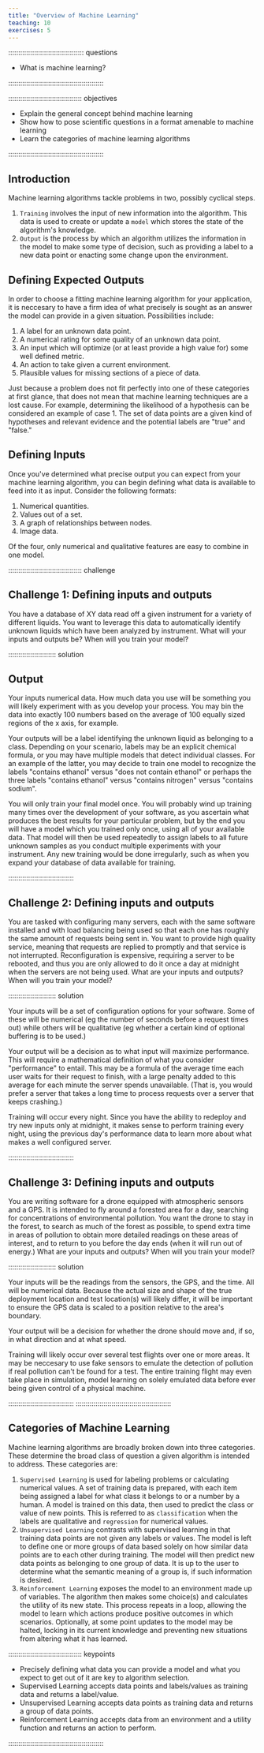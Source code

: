 ```yaml
---
title: "Overview of Machine Learning"
teaching: 10
exercises: 5
---
```


:::::::::::::::::::::::::::::::::::::: questions 

- What is machine learning?

::::::::::::::::::::::::::::::::::::::::::::::::

::::::::::::::::::::::::::::::::::::: objectives

- Explain the general concept behind machine learning
- Show how to pose scientific questions in a format amenable to machine learning
- Learn the categories of machine learning algorithms

::::::::::::::::::::::::::::::::::::::::::::::::

## Introduction

Machine learning algorithms tackle problems in two, possibly cyclical steps. 

 1. `Training` involves the input of new information into the algorithm. This data is used to create or update a `model` which stores the state of the algorithm's knowledge. 
 2. `Output` is the process by which an algorithm utilizes the information in the model to make some type of decision, such as providing a label to a new data point or enacting some change upon the environment.
 
## Defining Expected Outputs

In order to choose a fitting machine learning algorithm for your application, it is neccesary to have a firm idea of what precisely is sought as an answer the model can provide in a given situation. Possibilities include:

 1. A label for an unknown data point.
 2. A numerical rating for some quality of an unknown data point.
 3. An input which will optimize (or at least provide a high value for) some well defined metric.
 4. An action to take given a current environment.
 5. Plausible values for missing sections of a piece of data.
 
Just because a problem does not fit perfectly into one of these categories at first glance, that does not mean that machine learning techniques are a lost cause. For example, determining the likelihood of a hypothesis can be considered an example of case 1. The set of data points are a given kind of hypotheses and relevant evidence and the potential labels are "true" and "false." 

## Defining Inputs

Once you've determined what precise output you can expect from your machine learning algorithm, you can begin defining what data is available to feed into it as input. Consider the following formats:

 1. Numerical quantities.
 2. Values out of a set.
 3. A graph of relationships between nodes.
 4. Image data.
 
Of the four, only numerical and qualitative features are easy to combine in one model.

::::::::::::::::::::::::::::::::::::: challenge 

## Challenge 1: Defining inputs and outputs

You have a database of XY data read off a given instrument for a variety of different liquids. You want to leverage this data to automatically identify unknown liquids which have been analyzed by instrument. What will your inputs and outputs be? When will you train your model?

:::::::::::::::::::::::: solution 

## Output
 
Your inputs numerical data. How much data you use will be something you will likely experiment with as you develop your process. You may bin the data into exactly 100 numbers based on the average of 100 equally sized regions of the x axis, for example. 

Your outputs will be a label identifying the unknown liquid as belonging to a class. Depending on your scenario, labels may be an explicit chemical formula, or you may have multiple models that detect individual classes. For an example of the latter, you may decide to train one model to recognize the labels "contains ethanol" versus "does not contain ethanol" or perhaps the three labels "contains ethanol" versus "contains nitrogen" versus "contains sodium".

You will only train your final model once. You will probably wind up training many times over the development of your software, as you ascertain what produces the best results for your particular problem, but by the end you will have a model which you trained only once, using all of your available data. That model will then be used repeatedly to assign labels to all future unknown samples as you conduct multiple experiments with your instrument. Any new training would be done irregularly, such as when you expand your database of data available for training.

:::::::::::::::::::::::::::::::::


## Challenge 2: Defining inputs and outputs

You are tasked with configuring many servers, each with the same software installed and with load balancing being used so that each one has roughly the same amount of requests being sent in. You want to provide high quality service, meaning that requests are replied to promptly and that service is not interrupted. Reconfiguration is expensive, requiring a server to be rebooted, and thus you are only allowed to do it once a day at midnight when the servers are not being used. What are your inputs and outputs? When will you train your model?

:::::::::::::::::::::::: solution 

Your inputs will be a set of configuration options for your software. Some of these will be numerical (eg the number of seconds before a request times out) while others will be qualitative (eg whether a certain kind of optional buffering is to be used.) 

Your output will be a decision as to what input will maximize performance. This will require a mathematical definition of what you consider "performance" to entail. This may be a formula of the average time each user waits for their request to finish, with a large penalty added to this average for each minute the server spends unavailable. (That is, you would prefer a server that takes a long time to process requests over a server that keeps crashing.)

Training will occur every night. Since you have the ability to redeploy and try new inputs only at midnight, it makes sense to perform training every night, using the previous day's performance data to learn more about what makes a well configured server.

:::::::::::::::::::::::::::::::::

## Challenge 3: Defining inputs and outputs

You are writing software for a drone equipped with atmospheric sensors and a GPS. It is intended to fly around a forested area for a day, searching for concentrations of environmental pollution. You want the drone to stay in the forest, to search as much of the forest as possible, to spend extra time in areas of pollution to obtain more detailed readings on these areas of interest, and to return to you before the day ends (when it will run out of energy.) What are your inputs and outputs? When will you train your model?

:::::::::::::::::::::::: solution 

Your inputs will be the readings from the sensors, the GPS, and the time. All will be numerical data. Because the actual size and shape of the true deployment location and test location(s) will likely differ, it will be important to ensure the GPS data is scaled to a position relative to the area's boundary.

Your output will be a decision for whether the drone should move and, if so, in what direction and at what speed.

Training will likely occur over several test flights over one or more areas. It may be neccesary to use fake sensors to emulate the detection of pollution if real pollution can't be found for a test. The entire training flight may even take place in simulation, model learning on solely emulated data before ever being given control of a physical machine.

:::::::::::::::::::::::::::::::::
::::::::::::::::::::::::::::::::::::::::::::::::

## Categories of Machine Learning

Machine learning algorithms are broadly broken down into three categories. These determine the broad class of question a given algorithm is intended to address. These categories are:

 1. `Supervised Learning` is used for labeling problems or calculating numerical values. A set of training data is prepared, with each item being assigned a label for what class it belongs to or a number by a human. A model is trained on this data, then used to predict the class or value of new points. This is referred to as `classification` when the labels are qualitative and `regression` for numerical values.
 2. `Unsupervised Learning` contrasts with supervised learning in that training data points are not given any labels or values. The model is left to define one or more groups of data based solely on how similar data points are to each other during training. The model will then predict new data points as belonging to one group of data. It is up to the user to determine what the semantic meaning of a group is, if such information is desired.
 3. `Reinforcement Learning` exposes the model to an environment made up of variables. The algorithm then makes some choice(s) and calculates the utility of its new state. This process repeats in a loop, allowing the model to learn which actions produce positive outcomes in which scenarios. Optionally, at some point updates to the model may be halted, locking in its current knowledge and preventing new situations from altering what it has learned.

::::::::::::::::::::::::::::::::::::: keypoints 

- Precisely defining what data you can provide a model and what you expect to get out of it are key to algorithm selection.
- Supervised Learning accepts data points and labels/values as training data and returns a label/value.
- Unsupervised Learning accepts data points as training data and returns a group of data points.
- Reinforcement Learning accepts data from an environment and a utility function and returns an action to perform.

::::::::::::::::::::::::::::::::::::::::::::::::
